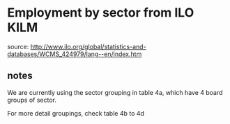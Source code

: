# Employment by sector from ILO KILM

source: http://www.ilo.org/global/statistics-and-databases/WCMS_424979/lang--en/index.htm

## notes

We are currently using the sector grouping in table 4a, which have 4 board groups of sector.

For more detail groupings, check table 4b to 4d
